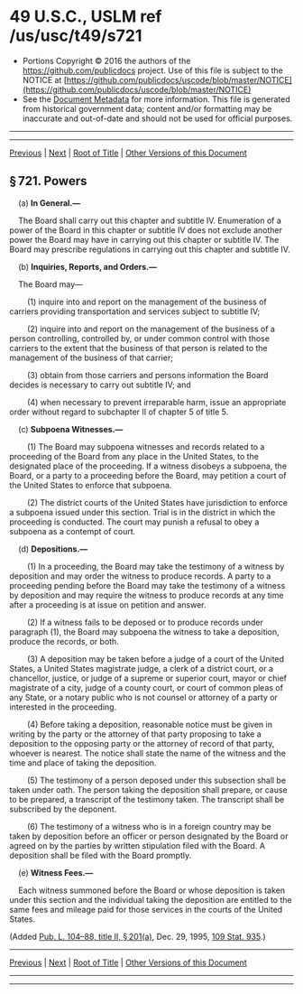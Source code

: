 ---
---

# 49 U.S.C., USLM ref /us/usc/t49/s721

* Portions Copyright © 2016 the authors of the https://github.com/publicdocs project.
  Use of this file is subject to the NOTICE at [https://github.com/publicdocs/uscode/blob/master/NOTICE](https://github.com/publicdocs/uscode/blob/master/NOTICE)
* See the [Document Metadata](././../../../../../..//README.md) for more information.
  This file is generated from historical government data; content and/or formatting may be inaccurate and out-of-date and should not be used for official purposes.

----------
----------

[Previous](./../../../../../..//us/usc/t49/stI/ch7/schII/m__us_usc_t49_stI_ch7_schII.md) | [Next](./../../../../../..//us/usc/t49/stI/ch7/schII/m__us_usc_t49_s722.md) | [Root of Title](./../../../../../../) | [Other Versions of this Document](https://publicdocs.github.io/go/links?ns=uslm&ref=%2Fus%2Fusc%2Ft49%2Fs721)

## § 721. Powers

    (a) __In General.—__ 

    The Board shall carry out this chapter and subtitle IV. Enumeration of a power of the Board in this chapter or subtitle IV does not exclude another power the Board may have in carrying out this chapter or subtitle IV. The Board may prescribe regulations in carrying out this chapter and subtitle IV.

    (b) __Inquiries, Reports, and Orders.—__ 

    The Board may—

        (1) inquire into and report on the management of the business of carriers providing transportation and services subject to subtitle IV;

        (2) inquire into and report on the management of the business of a person controlling, controlled by, or under common control with those carriers to the extent that the business of that person is related to the management of the business of that carrier;

        (3) obtain from those carriers and persons information the Board decides is necessary to carry out subtitle IV; and

        (4) when necessary to prevent irreparable harm, issue an appropriate order without regard to subchapter II of chapter 5 of title 5.

    (c) __Subpoena Witnesses.—__ 

        (1) The Board may subpoena witnesses and records related to a proceeding of the Board from any place in the United States, to the designated place of the proceeding. If a witness disobeys a subpoena, the Board, or a party to a proceeding before the Board, may petition a court of the United States to enforce that subpoena.

        (2) The district courts of the United States have jurisdiction to enforce a subpoena issued under this section. Trial is in the district in which the proceeding is conducted. The court may punish a refusal to obey a subpoena as a contempt of court.

    (d) __Depositions.—__ 

        (1) In a proceeding, the Board may take the testimony of a witness by deposition and may order the witness to produce records. A party to a proceeding pending before the Board may take the testimony of a witness by deposition and may require the witness to produce records at any time after a proceeding is at issue on petition and answer.

        (2) If a witness fails to be deposed or to produce records under paragraph (1), the Board may subpoena the witness to take a deposition, produce the records, or both.

        (3) A deposition may be taken before a judge of a court of the United States, a United States magistrate judge, a clerk of a district court, or a chancellor, justice, or judge of a supreme or superior court, mayor or chief magistrate of a city, judge of a county court, or court of common pleas of any State, or a notary public who is not counsel or attorney of a party or interested in the proceeding.

        (4) Before taking a deposition, reasonable notice must be given in writing by the party or the attorney of that party proposing to take a deposition to the opposing party or the attorney of record of that party, whoever is nearest. The notice shall state the name of the witness and the time and place of taking the deposition.

        (5) The testimony of a person deposed under this subsection shall be taken under oath. The person taking the deposition shall prepare, or cause to be prepared, a transcript of the testimony taken. The transcript shall be subscribed by the deponent.

        (6) The testimony of a witness who is in a foreign country may be taken by deposition before an officer or person designated by the Board or agreed on by the parties by written stipulation filed with the Board. A deposition shall be filed with the Board promptly.

    (e) __Witness Fees.—__ 

    Each witness summoned before the Board or whose deposition is taken under this section and the individual taking the deposition are entitled to the same fees and mileage paid for those services in the courts of the United States.

(Added [Pub. L. 104–88, title II, § 201(a)][/us/pl/104/88/s201/a], Dec. 29, 1995, [109 Stat. 935][/us/stat/109/935].)

----------

[Previous](./../../../../../..//us/usc/t49/stI/ch7/schII/m__us_usc_t49_stI_ch7_schII.md) | [Next](./../../../../../..//us/usc/t49/stI/ch7/schII/m__us_usc_t49_s722.md) | [Root of Title](./../../../../../../) | [Other Versions of this Document](https://publicdocs.github.io/go/links?ns=uslm&ref=%2Fus%2Fusc%2Ft49%2Fs721)

----------
----------

[/us/pl/104/88/s201/a]: https://publicdocs.github.io/go/links?ns=uslm&ref=%2Fus%2Fpl%2F104%2F88%2Fs201%2Fa
[/us/stat/109/935]: https://publicdocs.github.io/go/links?ns=uslm&ref=%2Fus%2Fstat%2F109%2F935


